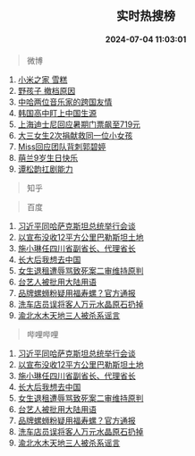 <div align="center"><h2>实时热搜榜</h2><h4>2024-07-04 11:03:01</h4></div>

> 微博  

1. [小米之家 雪糕](https://s.weibo.com/weibo?q=%E5%B0%8F%E7%B1%B3%E4%B9%8B%E5%AE%B6%20%E9%9B%AA%E7%B3%95&t=31&band_rank=1&Refer=top)<br />
2. [野孩子 撤档原因](https://s.weibo.com/weibo?q=%E9%87%8E%E5%AD%A9%E5%AD%90%20%E6%92%A4%E6%A1%A3%E5%8E%9F%E5%9B%A0&t=31&band_rank=2&Refer=top)<br />
3. [中哈两位音乐家的跨国友情](https://s.weibo.com/weibo?q=%23%E4%B8%AD%E5%93%88%E4%B8%A4%E4%BD%8D%E9%9F%B3%E4%B9%90%E5%AE%B6%E7%9A%84%E8%B7%A8%E5%9B%BD%E5%8F%8B%E6%83%85%23&t=31&band_rank=3&Refer=top)<br />
4. [韩国高中盯上中国生源](https://s.weibo.com/weibo?q=%23%E9%9F%A9%E5%9B%BD%E9%AB%98%E4%B8%AD%E7%9B%AF%E4%B8%8A%E4%B8%AD%E5%9B%BD%E7%94%9F%E6%BA%90%23&t=31&band_rank=4&Refer=top)<br />
5. [上海迪士尼回应暑期门票飙至719元](https://s.weibo.com/weibo?q=%23%E4%B8%8A%E6%B5%B7%E8%BF%AA%E5%A3%AB%E5%B0%BC%E5%9B%9E%E5%BA%94%E6%9A%91%E6%9C%9F%E9%97%A8%E7%A5%A8%E9%A3%99%E8%87%B3719%E5%85%83%23&t=31&band_rank=5&Refer=top)<br />
6. [大三女生2次捐献救同一位小女孩](https://s.weibo.com/weibo?q=%23%E5%A4%A7%E4%B8%89%E5%A5%B3%E7%94%9F2%E6%AC%A1%E6%8D%90%E7%8C%AE%E6%95%91%E5%90%8C%E4%B8%80%E4%BD%8D%E5%B0%8F%E5%A5%B3%E5%AD%A9%23&t=31&band_rank=6&Refer=top)<br />
7. [Miss回应团队背刺郭碧婷](https://s.weibo.com/weibo?q=%23Miss%E5%9B%9E%E5%BA%94%E5%9B%A2%E9%98%9F%E8%83%8C%E5%88%BA%E9%83%AD%E7%A2%A7%E5%A9%B7%23&t=31&band_rank=7&Refer=top)<br />
8. [萌兰9岁生日快乐](https://s.weibo.com/weibo?q=%23%E8%90%8C%E5%85%B09%E5%B2%81%E7%94%9F%E6%97%A5%E5%BF%AB%E4%B9%90%23&t=31&band_rank=8&Refer=top)<br />
9. [谭松韵扛剧能力](https://s.weibo.com/weibo?q=%23%E8%B0%AD%E6%9D%BE%E9%9F%B5%E6%89%9B%E5%89%A7%E8%83%BD%E5%8A%9B%23&t=31&band_rank=9&Refer=top)<br />

> 知乎  


> 百度  

1. [习近平同哈萨克斯坦总统举行会谈](https://www.baidu.com/s?wd=%E4%B9%A0%E8%BF%91%E5%B9%B3%E5%90%8C%E5%93%88%E8%90%A8%E5%85%8B%E6%96%AF%E5%9D%A6%E6%80%BB%E7%BB%9F%E4%B8%BE%E8%A1%8C%E4%BC%9A%E8%B0%88&sa=fyb_news&rsv_dl=fyb_news)<br />
2. [以宣布没收12平方公里巴勒斯坦土地](https://www.baidu.com/s?wd=%E4%BB%A5%E5%AE%A3%E5%B8%83%E6%B2%A1%E6%94%B612%E5%B9%B3%E6%96%B9%E5%85%AC%E9%87%8C%E5%B7%B4%E5%8B%92%E6%96%AF%E5%9D%A6%E5%9C%9F%E5%9C%B0&sa=fyb_news&rsv_dl=fyb_news)<br />
3. [施小琳任四川省副省长、代理省长](https://www.baidu.com/s?wd=%E6%96%BD%E5%B0%8F%E7%90%B3%E4%BB%BB%E5%9B%9B%E5%B7%9D%E7%9C%81%E5%89%AF%E7%9C%81%E9%95%BF%E3%80%81%E4%BB%A3%E7%90%86%E7%9C%81%E9%95%BF&sa=fyb_news&rsv_dl=fyb_news)<br />
4. [长大后我想去中国](https://www.baidu.com/s?wd=%E9%95%BF%E5%A4%A7%E5%90%8E%E6%88%91%E6%83%B3%E5%8E%BB%E4%B8%AD%E5%9B%BD&sa=fyb_news&rsv_dl=fyb_news)<br />
5. [女生退租遭辱骂致死案二审维持原判](https://www.baidu.com/s?wd=%E5%A5%B3%E7%94%9F%E9%80%80%E7%A7%9F%E9%81%AD%E8%BE%B1%E9%AA%82%E8%87%B4%E6%AD%BB%E6%A1%88%E4%BA%8C%E5%AE%A1%E7%BB%B4%E6%8C%81%E5%8E%9F%E5%88%A4&sa=fyb_news&rsv_dl=fyb_news)<br />
6. [台艺人被批用大陆用语](https://www.baidu.com/s?wd=%E5%8F%B0%E8%89%BA%E4%BA%BA%E8%A2%AB%E6%89%B9%E7%94%A8%E5%A4%A7%E9%99%86%E7%94%A8%E8%AF%AD&sa=fyb_news&rsv_dl=fyb_news)<br />
7. [品牌螺蛳粉疑用福寿螺？官方通报](https://www.baidu.com/s?wd=%E5%93%81%E7%89%8C%E8%9E%BA%E8%9B%B3%E7%B2%89%E7%96%91%E7%94%A8%E7%A6%8F%E5%AF%BF%E8%9E%BA%EF%BC%9F%E5%AE%98%E6%96%B9%E9%80%9A%E6%8A%A5&sa=fyb_news&rsv_dl=fyb_news)<br />
8. [洗车店员误将客人万元水晶原石扔掉](https://www.baidu.com/s?wd=%E6%B4%97%E8%BD%A6%E5%BA%97%E5%91%98%E8%AF%AF%E5%B0%86%E5%AE%A2%E4%BA%BA%E4%B8%87%E5%85%83%E6%B0%B4%E6%99%B6%E5%8E%9F%E7%9F%B3%E6%89%94%E6%8E%89&sa=fyb_news&rsv_dl=fyb_news)<br />
9. [渝北水木天地三人被杀系谣言](https://www.baidu.com/s?wd=%E6%B8%9D%E5%8C%97%E6%B0%B4%E6%9C%A8%E5%A4%A9%E5%9C%B0%E4%B8%89%E4%BA%BA%E8%A2%AB%E6%9D%80%E7%B3%BB%E8%B0%A3%E8%A8%80&sa=fyb_news&rsv_dl=fyb_news)<br />

> 哔哩哔哩  

1. [习近平同哈萨克斯坦总统举行会谈](https://www.baidu.com/s?wd=%E4%B9%A0%E8%BF%91%E5%B9%B3%E5%90%8C%E5%93%88%E8%90%A8%E5%85%8B%E6%96%AF%E5%9D%A6%E6%80%BB%E7%BB%9F%E4%B8%BE%E8%A1%8C%E4%BC%9A%E8%B0%88&sa=fyb_news&rsv_dl=fyb_news)<br />
2. [以宣布没收12平方公里巴勒斯坦土地](https://www.baidu.com/s?wd=%E4%BB%A5%E5%AE%A3%E5%B8%83%E6%B2%A1%E6%94%B612%E5%B9%B3%E6%96%B9%E5%85%AC%E9%87%8C%E5%B7%B4%E5%8B%92%E6%96%AF%E5%9D%A6%E5%9C%9F%E5%9C%B0&sa=fyb_news&rsv_dl=fyb_news)<br />
3. [施小琳任四川省副省长、代理省长](https://www.baidu.com/s?wd=%E6%96%BD%E5%B0%8F%E7%90%B3%E4%BB%BB%E5%9B%9B%E5%B7%9D%E7%9C%81%E5%89%AF%E7%9C%81%E9%95%BF%E3%80%81%E4%BB%A3%E7%90%86%E7%9C%81%E9%95%BF&sa=fyb_news&rsv_dl=fyb_news)<br />
4. [长大后我想去中国](https://www.baidu.com/s?wd=%E9%95%BF%E5%A4%A7%E5%90%8E%E6%88%91%E6%83%B3%E5%8E%BB%E4%B8%AD%E5%9B%BD&sa=fyb_news&rsv_dl=fyb_news)<br />
5. [女生退租遭辱骂致死案二审维持原判](https://www.baidu.com/s?wd=%E5%A5%B3%E7%94%9F%E9%80%80%E7%A7%9F%E9%81%AD%E8%BE%B1%E9%AA%82%E8%87%B4%E6%AD%BB%E6%A1%88%E4%BA%8C%E5%AE%A1%E7%BB%B4%E6%8C%81%E5%8E%9F%E5%88%A4&sa=fyb_news&rsv_dl=fyb_news)<br />
6. [台艺人被批用大陆用语](https://www.baidu.com/s?wd=%E5%8F%B0%E8%89%BA%E4%BA%BA%E8%A2%AB%E6%89%B9%E7%94%A8%E5%A4%A7%E9%99%86%E7%94%A8%E8%AF%AD&sa=fyb_news&rsv_dl=fyb_news)<br />
7. [品牌螺蛳粉疑用福寿螺？官方通报](https://www.baidu.com/s?wd=%E5%93%81%E7%89%8C%E8%9E%BA%E8%9B%B3%E7%B2%89%E7%96%91%E7%94%A8%E7%A6%8F%E5%AF%BF%E8%9E%BA%EF%BC%9F%E5%AE%98%E6%96%B9%E9%80%9A%E6%8A%A5&sa=fyb_news&rsv_dl=fyb_news)<br />
8. [洗车店员误将客人万元水晶原石扔掉](https://www.baidu.com/s?wd=%E6%B4%97%E8%BD%A6%E5%BA%97%E5%91%98%E8%AF%AF%E5%B0%86%E5%AE%A2%E4%BA%BA%E4%B8%87%E5%85%83%E6%B0%B4%E6%99%B6%E5%8E%9F%E7%9F%B3%E6%89%94%E6%8E%89&sa=fyb_news&rsv_dl=fyb_news)<br />
9. [渝北水木天地三人被杀系谣言](https://www.baidu.com/s?wd=%E6%B8%9D%E5%8C%97%E6%B0%B4%E6%9C%A8%E5%A4%A9%E5%9C%B0%E4%B8%89%E4%BA%BA%E8%A2%AB%E6%9D%80%E7%B3%BB%E8%B0%A3%E8%A8%80&sa=fyb_news&rsv_dl=fyb_news)<br />
